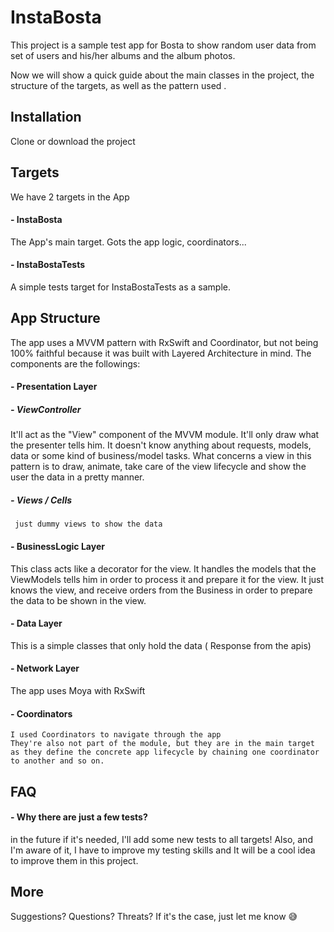 # InstaBosta
This project is a sample test app for Bosta to show random user data from set of users and his/her albums and the album photos.

Now we will show a quick guide about the main classes in the project, the structure of the targets, as well as the pattern used .

## Installation
Clone or download the project 


## Targets
We have 2 targets in the App
#### - InstaBosta
The App's main target. Gots the app logic, coordinators...
#### - InstaBostaTests
A simple tests target for InstaBostaTests as a sample.

## App Structure
The app uses a MVVM pattern with RxSwift and  Coordinator, but not being 100% faithful because it was built with Layered Architecture in mind.
The components are the followings:

#### - Presentation Layer
##### - ViewController
  It'll act as the "View" component of the MVVM module. It'll only draw what the presenter tells him. It doesn't know anything about requests, models, data or some kind of business/model tasks.
  What concerns a view in this pattern is to draw, animate, take care of the view lifecycle and show the user the data in a pretty manner.
##### - Views / Cells 
     just dummy views to show the data  
#### - BusinessLogic Layer
  This class acts like a decorator for the view. It handles the models that the ViewModels tells him in order to process it and prepare it for the view.
  It just knows the view, and receive orders from the Business in order to prepare the data to be shown in the view.
#### - Data Layer 
  This is a simple classes that only hold the data ( Response from the apis)
  

#### - Network Layer 
  The app uses Moya with RxSwift
  
#### - Coordinators
    I used Coordinators to navigate through the app
    They're also not part of the module, but they are in the main target as they define the concrete app lifecycle by chaining one coordinator to another and so on.


## FAQ
  
#### - Why there are just a few tests?
 in the future if it's needed, I'll add some new tests to all targets!
 Also, and I'm aware of it, I have to improve my testing skills and It will be a cool idea to improve them in this project.


## More
Suggestions? Questions? Threats? If it's the case, just let me know 😅
